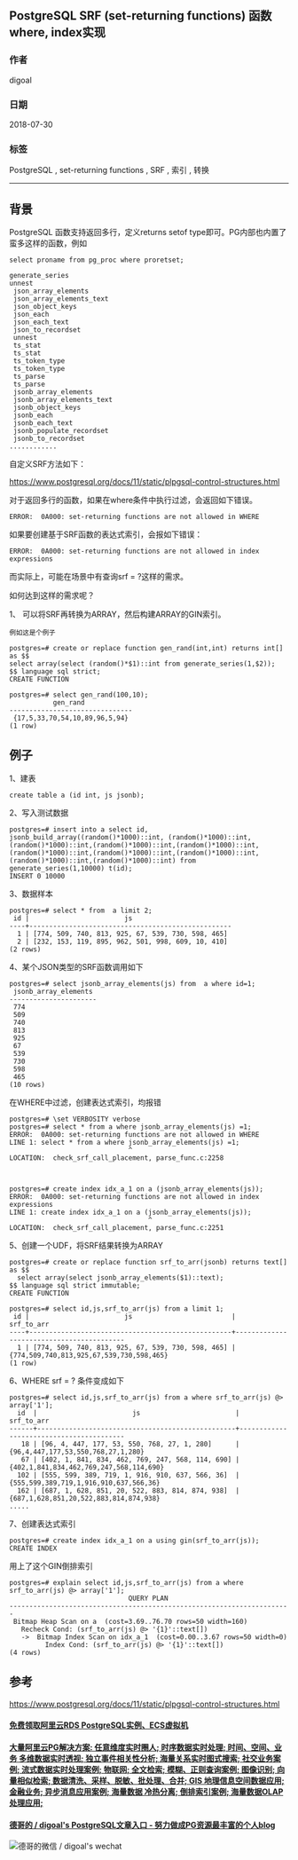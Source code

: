 ## PostgreSQL SRF (set-returning functions) 函数where, index实现    
                                                           
### 作者                                                           
digoal                                                           
                                                           
### 日期                                                           
2018-07-30                                                         
                                                           
### 标签                                                           
PostgreSQL , set-returning functions , SRF , 索引 , 转换    
                                                           
----                                                           
                                                           
## 背景       
PostgreSQL 函数支持返回多行，定义returns setof type即可。PG内部也内置了蛮多这样的函数，例如  
  
```  
select proname from pg_proc where proretset;  
  
generate_series  
unnest  
 json_array_elements  
 json_array_elements_text  
 json_object_keys  
 json_each  
 json_each_text  
 json_to_recordset  
 unnest  
 ts_stat  
 ts_stat  
 ts_token_type  
 ts_token_type  
 ts_parse  
 ts_parse  
 jsonb_array_elements  
 jsonb_array_elements_text  
 jsonb_object_keys  
 jsonb_each  
 jsonb_each_text  
 jsonb_populate_recordset  
 jsonb_to_recordset  
............  
```  
  
自定义SRF方法如下：  
  
https://www.postgresql.org/docs/11/static/plpgsql-control-structures.html  
  
对于返回多行的函数，如果在where条件中执行过滤，会返回如下错误。  
  
```  
ERROR:  0A000: set-returning functions are not allowed in WHERE  
```  
  
如果要创建基于SRF函数的表达式索引，会报如下错误：  
  
  
```  
ERROR:  0A000: set-returning functions are not allowed in index expressions  
```  
  
而实际上，可能在场景中有查询srf = ?这样的需求。  
  
如何达到这样的需求呢？  
  
1、 可以将SRF再转换为ARRAY，然后构建ARRAY的GIN索引。  
  
```  
例如这是个例子  
  
postgres=# create or replace function gen_rand(int,int) returns int[] as $$  
select array(select (random()*$1)::int from generate_series(1,$2));  
$$ language sql strict;  
CREATE FUNCTION  
  
postgres=# select gen_rand(100,10);  
           gen_rand              
-------------------------------  
 {17,5,33,70,54,10,89,96,5,94}  
(1 row)  
```  
  
## 例子  
  
1、建表  
  
```  
create table a (id int, js jsonb);  
```  
  
2、写入测试数据  
  
```  
postgres=# insert into a select id, jsonb_build_array((random()*1000)::int, (random()*1000)::int,(random()*1000)::int,(random()*1000)::int,(random()*1000)::int,(random()*1000)::int,(random()*1000)::int,(random()*1000)::int,(random()*1000)::int,(random()*1000)::int) from generate_series(1,10000) t(id);  
INSERT 0 10000  
```  
  
3、数据样本  
  
```  
postgres=# select * from  a limit 2;  
 id |                        js                           
----+---------------------------------------------------  
  1 | [774, 509, 740, 813, 925, 67, 539, 730, 598, 465]  
  2 | [232, 153, 119, 895, 962, 501, 998, 609, 10, 410]  
(2 rows)  
```  
  
4、某个JSON类型的SRF函数调用如下  
  
```  
postgres=# select jsonb_array_elements(js) from  a where id=1;  
 jsonb_array_elements   
----------------------  
 774  
 509  
 740  
 813  
 925  
 67  
 539  
 730  
 598  
 465  
(10 rows)  
```  
  
在WHERE中过滤，创建表达式索引，均报错  
  
```  
postgres=# \set VERBOSITY verbose  
postgres=# select * from a where jsonb_array_elements(js) =1;  
ERROR:  0A000: set-returning functions are not allowed in WHERE  
LINE 1: select * from a where jsonb_array_elements(js) =1;  
                              ^  
LOCATION:  check_srf_call_placement, parse_func.c:2258  
  
  
  
postgres=# create index idx_a_1 on a (jsonb_array_elements(js));  
ERROR:  0A000: set-returning functions are not allowed in index expressions  
LINE 1: create index idx_a_1 on a (jsonb_array_elements(js));  
                                   ^  
LOCATION:  check_srf_call_placement, parse_func.c:2251  
```  
  
5、创建一个UDF，将SRF结果转换为ARRAY  
  
```  
postgres=# create or replace function srf_to_arr(jsonb) returns text[] as $$  
  select array(select jsonb_array_elements($1)::text);  
$$ language sql strict immutable;  
CREATE FUNCTION  
```  
  
```  
postgres=# select id,js,srf_to_arr(js) from a limit 1;  
 id |                        js                         |                srf_to_arr                  
----+---------------------------------------------------+------------------------------------------  
  1 | [774, 509, 740, 813, 925, 67, 539, 730, 598, 465] | {774,509,740,813,925,67,539,730,598,465}  
(1 row)  
```  
  
6、WHERE srf = ? 条件变成如下   
  
```  
postgres=# select id,js,srf_to_arr(js) from a where srf_to_arr(js) @> array['1'];  
  id  |                        js                        |               srf_to_arr                  
------+--------------------------------------------------+-----------------------------------------  
   18 | [96, 4, 447, 177, 53, 550, 768, 27, 1, 280]      | {96,4,447,177,53,550,768,27,1,280}  
   67 | [402, 1, 841, 834, 462, 769, 247, 568, 114, 690] | {402,1,841,834,462,769,247,568,114,690}  
  102 | [555, 599, 389, 719, 1, 916, 910, 637, 566, 36]  | {555,599,389,719,1,916,910,637,566,36}  
  162 | [687, 1, 628, 851, 20, 522, 883, 814, 874, 938]  | {687,1,628,851,20,522,883,814,874,938}  
.....  
```  
  
7、创建表达式索引  
  
```  
postgres=# create index idx_a_1 on a using gin(srf_to_arr(js));  
CREATE INDEX  
```  
  
用上了这个GIN倒排索引  
  
```  
postgres=# explain select id,js,srf_to_arr(js) from a where srf_to_arr(js) @> array['1'];  
                              QUERY PLAN                                 
-----------------------------------------------------------------------  
 Bitmap Heap Scan on a  (cost=3.69..76.70 rows=50 width=160)  
   Recheck Cond: (srf_to_arr(js) @> '{1}'::text[])  
   ->  Bitmap Index Scan on idx_a_1  (cost=0.00..3.67 rows=50 width=0)  
         Index Cond: (srf_to_arr(js) @> '{1}'::text[])  
(4 rows)  
```  
  
## 参考  
https://www.postgresql.org/docs/11/static/plpgsql-control-structures.html  
    
  
  
  
  
  
  
  
  
  
  
  
  
  
  
  
  
  
  
  
  
  
  
  
  
  
  
  
  
  
  
  
  
  
  
  
  
  
#### [免费领取阿里云RDS PostgreSQL实例、ECS虚拟机](https://www.aliyun.com/database/postgresqlactivity "57258f76c37864c6e6d23383d05714ea")
  
  
#### [大量阿里云PG解决方案: 任意维度实时圈人; 时序数据实时处理; 时间、空间、业务 多维数据实时透视; 独立事件相关性分析; 海量关系实时图式搜索; 社交业务案例; 流式数据实时处理案例; 物联网; 全文检索; 模糊、正则查询案例; 图像识别; 向量相似检索; 数据清洗、采样、脱敏、批处理、合并; GIS 地理信息空间数据应用; 金融业务; 异步消息应用案例; 海量数据 冷热分离; 倒排索引案例; 海量数据OLAP处理应用;](https://yq.aliyun.com/topic/118 "40cff096e9ed7122c512b35d8561d9c8")
  
  
#### [德哥的 / digoal's PostgreSQL文章入口 - 努力做成PG资源最丰富的个人blog](https://github.com/digoal/blog/blob/master/README.md "22709685feb7cab07d30f30387f0a9ae")
  
  
![德哥的微信 / digoal's wechat](../pic/digoal_weixin.jpg "f7ad92eeba24523fd47a6e1a0e691b59")
  

